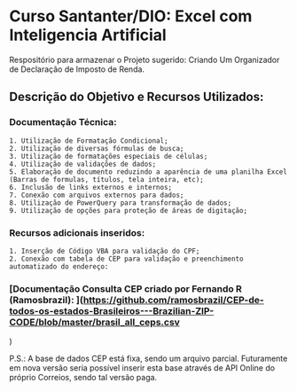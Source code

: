 
# Curso Santanter/DIO: Excel com Inteligencia Artificial

Respositório para armazenar o Projeto sugerido: Criando Um Organizador de Declaração de Imposto de Renda.

## Descrição do Objetivo e Recursos Utilizados:
### Documentação Técnica:

    1. Utilização de Formatação Condicional;
    2. Utilização de diversas fórmulas de busca;
    3. Utilização de formatações especiais de células;
    4. Utilização de validações de dados;
    5. Elaboração de documento reduzindo a aparência de uma planilha Excel (Barras de formulas, títulos, tela inteira, etc);
    6. Inclusão de links externos e internos;
    7. Conexão com arquivos externos para dados;
    8. Utilização de PowerQuery para transformação de dados;
    9. Utilização de opções para proteção de áreas de digitação;

### Recursos adicionais inseridos:
    1. Inserção de Código VBA para validação do CPF;
    2. Conexão com tabela de CEP para validação e preenchimento automatizado do endereço:

### [Documentação Consulta CEP criado por Fernando R (Ramosbrazil): ](https://github.com/ramosbrazil/CEP-de-todos-os-estados-Brasileiros---Brazilian-ZIP-CODE/blob/master/brasil_all_ceps.csv
)

P.S.: A base de dados CEP está fixa, sendo um arquivo parcial. Futuramente em nova versão seria possível inserir esta base através de API Online do próprio Correios, sendo tal versão paga.

